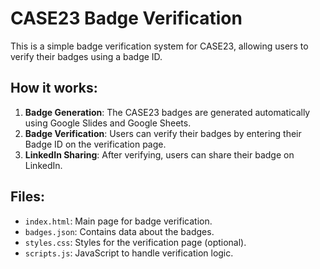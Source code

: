 # CASE23 Badge Verification

This is a simple badge verification system for CASE23, allowing users to verify their badges using a badge ID.

## How it works:
1. **Badge Generation**: The CASE23 badges are generated automatically using Google Slides and Google Sheets.
2. **Badge Verification**: Users can verify their badges by entering their Badge ID on the verification page.
3. **LinkedIn Sharing**: After verifying, users can share their badge on LinkedIn.

## Files:
- `index.html`: Main page for badge verification.
- `badges.json`: Contains data about the badges.
- `styles.css`: Styles for the verification page (optional).
- `scripts.js`: JavaScript to handle verification logic.
